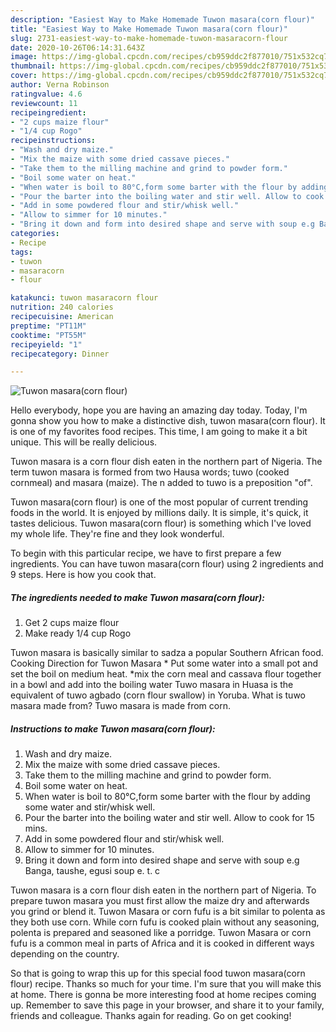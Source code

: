 ```yaml
---
description: "Easiest Way to Make Homemade Tuwon masara(corn flour)"
title: "Easiest Way to Make Homemade Tuwon masara(corn flour)"
slug: 2731-easiest-way-to-make-homemade-tuwon-masaracorn-flour
date: 2020-10-26T06:14:31.643Z
image: https://img-global.cpcdn.com/recipes/cb959ddc2f877010/751x532cq70/tuwon-masaracorn-flour-recipe-main-photo.jpg
thumbnail: https://img-global.cpcdn.com/recipes/cb959ddc2f877010/751x532cq70/tuwon-masaracorn-flour-recipe-main-photo.jpg
cover: https://img-global.cpcdn.com/recipes/cb959ddc2f877010/751x532cq70/tuwon-masaracorn-flour-recipe-main-photo.jpg
author: Verna Robinson
ratingvalue: 4.6
reviewcount: 11
recipeingredient:
- "2 cups maize flour"
- "1/4 cup Rogo"
recipeinstructions:
- "Wash and dry maize."
- "Mix the maize with some dried cassave pieces."
- "Take them to the milling machine and grind to powder form."
- "Boil some water on heat."
- "When water is boil to 80°C,form some barter with the flour by adding some water and stir/whisk well."
- "Pour the barter into the boiling water and stir well. Allow to cook for 15 mins."
- "Add in some powdered flour and stir/whisk well."
- "Allow to simmer for 10 minutes."
- "Bring it down and form into desired shape and serve with soup e.g Banga, taushe, egusi soup e. t. c"
categories:
- Recipe
tags:
- tuwon
- masaracorn
- flour

katakunci: tuwon masaracorn flour 
nutrition: 240 calories
recipecuisine: American
preptime: "PT11M"
cooktime: "PT55M"
recipeyield: "1"
recipecategory: Dinner

---
```



![Tuwon masara(corn flour)](https://img-global.cpcdn.com/recipes/cb959ddc2f877010/751x532cq70/tuwon-masaracorn-flour-recipe-main-photo.jpg)

Hello everybody, hope you are having an amazing day today. Today, I'm gonna show you how to make a distinctive dish, tuwon masara(corn flour). It is one of my favorites food recipes. This time, I am going to make it a bit unique. This will be really delicious.

Tuwon masara is a corn flour dish eaten in the northern part of Nigeria. The term tuwon masara is formed from two Hausa words; tuwo (cooked cornmeal) and masara (maize). The n added to tuwo is a preposition &#34;of&#34;.

Tuwon masara(corn flour) is one of the most popular of current trending foods in the world. It is enjoyed by millions daily. It is simple, it's quick, it tastes delicious. Tuwon masara(corn flour) is something which I've loved my whole life. They're fine and they look wonderful.


To begin with this particular recipe, we have to first prepare a few ingredients. You can have tuwon masara(corn flour) using 2 ingredients and 9 steps. Here is how you cook that.

<!--inarticleads1-->

##### The ingredients needed to make Tuwon masara(corn flour):

1. Get 2 cups maize flour
1. Make ready 1/4 cup Rogo


Tuwon masara is basically similar to sadza a popular Southern African food. Cooking Direction for Tuwon Masara * Put some water into a small pot and set the boil on medium heat. *mix the corn meal and cassava flour together in a bowl and add into the boiling water Tuwo masara in Huasa is the equivalent of tuwo agbado (corn flour swallow) in Yoruba. What is tuwo masara made from? Tuwo masara is made from corn. 

<!--inarticleads2-->

##### Instructions to make Tuwon masara(corn flour):

1. Wash and dry maize.
1. Mix the maize with some dried cassave pieces.
1. Take them to the milling machine and grind to powder form.
1. Boil some water on heat.
1. When water is boil to 80°C,form some barter with the flour by adding some water and stir/whisk well.
1. Pour the barter into the boiling water and stir well. Allow to cook for 15 mins.
1. Add in some powdered flour and stir/whisk well.
1. Allow to simmer for 10 minutes.
1. Bring it down and form into desired shape and serve with soup e.g Banga, taushe, egusi soup e. t. c


Tuwon masara is a corn flour dish eaten in the northern part of Nigeria. To prepare tuwon masara you must first allow the maize dry and afterwards you grind or blend it. Tuwon Masara or corn fufu is a bit similar to polenta as they both use corn. While corn fufu is cooked plain without any seasoning, polenta is prepared and seasoned like a porridge. Tuwon Masara or corn fufu is a common meal in parts of Africa and it is cooked in different ways depending on the country. 

So that is going to wrap this up for this special food tuwon masara(corn flour) recipe. Thanks so much for your time. I'm sure that you will make this at home. There is gonna be more interesting food at home recipes coming up. Remember to save this page in your browser, and share it to your family, friends and colleague. Thanks again for reading. Go on get cooking!

